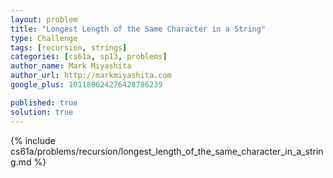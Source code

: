 ```yaml
---
layout: problem
title: "Longest Length of the Same Character in a String"
type: Challenge
tags: [recursion, strings]
categories: [cs61a, sp13, problems]
author_name: Mark Miyashita
author_url: http://markmiyashita.com
google_plus: 101180624276428786239

published: true
solution: true
---
```


{% include cs61a/problems/recursion/longest_length_of_the_same_character_in_a_string.md %}